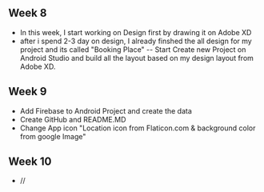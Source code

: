 ## Week 8 
  - In this week, I start working on Design first by drawing it on Adobe XD
  - after i spend 2-3 day on design, I already finshed the all design for my project and its called "Booking Place"
  -- Start Create new Project on Android Studio and build all the layout based on my design layout from Adobe XD.

## Week 9
  - Add Firebase to Android Project and create the data
  - Create GitHub and README.MD
  - Change App icon "Location icon from Flaticon.com & background color from google Image"


## Week 10
  - //
